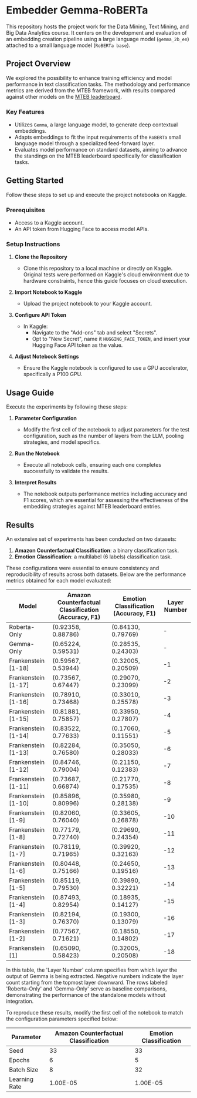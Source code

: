 # Embedder Gemma-RoBERTa

This repository hosts the project work for the Data Mining, Text Mining, and Big Data Analytics course. It centers on the development and evaluation of an embedding creation pipeline using a large language model (`gemma_2b_en`) attached to a small language model (`RoBERTa base`).

## Project Overview

 We explored the possibility to enhance training efficiency and model performance in text classification tasks. The methodology and performance metrics are derived from the MTEB framework, with results compared against other models on the [MTEB leaderboard](https://huggingface.co/spaces/mteb/leaderboard).

### Key Features
- Utilizes `Gemma`, a large language model, to generate deep contextual embeddings.
- Adapts embeddings to fit the input requirements of the `RoBERTa` small language model through a specialized feed-forward layer.
- Evaluates model performance on standard datasets, aiming to advance the standings on the MTEB leaderboard specifically for classification tasks.

## Getting Started

Follow these steps to set up and execute the project notebooks on Kaggle.

### Prerequisites
- Access to a Kaggle account.
- An API token from Hugging Face to access model APIs.

### Setup Instructions

1. **Clone the Repository**
   - Clone this repository to a local machine or directly on Kaggle. Original tests were performed on Kaggle's cloud environment due to hardware constraints, hence this guide focuses on cloud execution.

2. **Import Notebook to Kaggle**
   - Upload the project notebook to your Kaggle account.

3. **Configure API Token**
   - In Kaggle:
     - Navigate to the "Add-ons" tab and select "Secrets".
     - Opt to "New Secret", name it `HUGGING_FACE_TOKEN`, and insert your Hugging Face API token as the value.

4. **Adjust Notebook Settings**
   - Ensure the Kaggle notebook is configured to use a GPU accelerator, specifically a P100 GPU.

## Usage Guide

Execute the experiments by following these steps:

1. **Parameter Configuration**
   - Modify the first cell of the notebook to adjust parameters for the test configuration, such as the number of layers from the LLM, pooling strategies, and model specifics.

2. **Run the Notebook**
   - Execute all notebook cells, ensuring each one completes successfully to validate the results.

3. **Interpret Results**
   - The notebook outputs performance metrics including accuracy and F1 scores, which are essential for assessing the effectiveness of the embedding strategies against MTEB leaderboard entries.

## Results

An extensive set of experiments has been conducted on two datasets:

1. **Amazon Counterfactual Classification**: a binary classification task.
2. **Emotion Classification**: a multilabel (6 labels) classification task.

These configurations were essential to ensure consistency and reproducibility of results across both datasets. Below are the performance metrics obtained for each model evaluated:

| **Model**           | **Amazon Counterfactual Classification (Accuracy, F1)** | **Emotion Classification (Accuracy, F1)** | **Layer Number** |
|---------------------|---------------------------------------------------------|-------------------------------------------|------------------|
| Roberta-Only        | (0.92358, 0.88786)                                      | (0.84130, 0.79769)                        | -                |
| Gemma-Only          | (0.65224, 0.59531)                                      | (0.28535, 0.24303)                        | -                |
| Frankenstein [1-18]   | (0.59567, 0.53944)                                      | (0.32005, 0.20509)                        | -1               |
| Frankenstein [1-17]        | (0.73567, 0.67447)                                      | (0.29070, 0.23099)                        | -2               |
| Frankenstein [1-16]        | (0.78910, 0.73468)                                      | (0.33010, 0.25578)                        | -3               |
| Frankenstein [1-15]        | (0.81881, 0.75857)                                      | (0.33950, 0.27807)                        | -4               |
| Frankenstein [1-14]        | (0.83522, 0.77633)                                      | (0.17060, 0.11551)                        | -5               |
| Frankenstein [1-13]        | (0.82284, 0.76580)                                      | (0.35050, 0.28033)                        | -6               |
| Frankenstein [1-12]        | (0.84746, 0.79004)                                      | (0.21150, 0.12383)                        | -7               |
| Frankenstein [1-11]        | (0.73687, 0.66874)                                      | (0.21770, 0.17535)                        | -8               |
| Frankenstein [1-10]        | (0.85896, 0.80996)                                      | (0.35980, 0.28138)                        | -9               |
| Frankenstein [1-9]         | (0.82060, 0.76040)                                      | (0.33605, 0.26878)                        | -10              |
| Frankenstein [1-8]         | (0.77179, 0.72740)                                      | (0.29690, 0.24354)                        | -11              |
| Frankenstein [1-7]         | (0.78119, 0.71965)                                      | (0.39920, 0.32163)                        | -12              |
| Frankenstein [1-6]         | (0.80448, 0.75166)                                      | (0.24650, 0.19516)                        | -13              |
| Frankenstein [1-5]         | (0.85119, 0.79530)                                      | (0.39890, 0.32221)                        | -14              |
| Frankenstein [1-4]         | (0.87493, 0.82954)                                      | (0.18935, 0.14127)                        | -15              |
| Frankenstein [1-3]         | (0.82194, 0.76370)                                      | (0.19300, 0.13079)                        | -16              |
| Frankenstein [1-2]         | (0.77567, 0.71621)                                      | (0.18550, 0.14802)                        | -17              |
| Frankenstein [1]           | (0.65090, 0.58423)                                      | (0.32005, 0.20508)                        | -18              |

In this table, the 'Layer Number' column specifies from which layer the output of Gemma is being extracted. Negative numbers indicate the layer count starting from the topmost layer downward. The rows labeled 'Roberta-Only' and 'Gemma-Only' serve as baseline comparisons, demonstrating the performance of the standalone models without integration.

To reproduce these results, modify the first cell of the notebook to match the configuration parameters specified below:

| **Parameter**  | **Amazon Counterfactual Classification** | **Emotion Classification** |
| -------------- | ---------------------------------------- | -------------------------- |
| Seed           | 33                                       | 33                         |
| Epochs         | 6                                        | 5                          |
| Batch Size     | 8                                        | 32                         |
| Learning Rate  | 1.00E-05                                 | 1.00E-05                   |

